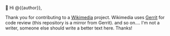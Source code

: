 :wave: Hi @{{author}},

Thank you for contributing to a [Wikimedia](https://wikimediafoundation.org) project. Wikimedia uses [Gerrit](https://gerrit.wikimedia.org) for code review (this repository is a mirror from Gerrit).
and so on.... I'm not a writer, someone else should write a better text here. Thanks! 